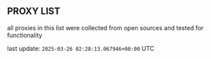 ## PROXY LIST

all proxies in this list were collected from open sources and tested for functionality

last update: `2025-03-26 02:28:13.067946+00:00` UTC